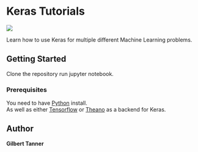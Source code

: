 # Keras Tutorials  

![](https://s3.amazonaws.com/keras.io/img/keras-logo-2018-large-1200.png)  

Learn how to use Keras for multiple different Machine Learning problems.

## Getting Started

Clone the repository run jupyter notebook.

### Prerequisites

You need to have [Python](https://www.python.org/) install.  
As well as either [Tensorflow](https://www.tensorflow.org/install/) or [Theano](http://deeplearning.net/software/theano/install.html) as a backend for Keras.  

## Author
 **Gilbert Tanner**